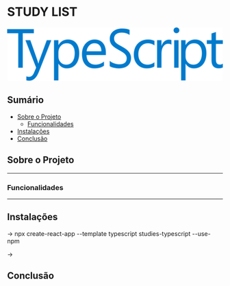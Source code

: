 # STUDY LIST

![Descrição da Imagem](imagens/typescript.png)

## Sumário

- [Sobre o Projeto](#sobre-o-projeto)
  - [Funcionalidades](#funcionalidades)
- [Instalações](#instalacao)
- [Conclusão](#conclusão)

## Sobre o Projeto

-------------------------------------------------------------------

### Funcionalidades

-------------------------------------------------------------------

## Instalações

→ npx create-react-app --template typescript studies-typescript --use-npm

→ 

## Conclusão








